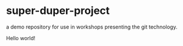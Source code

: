 # super-duper-project
a demo repository for use in workshops presenting the git technology.

Hello world!
